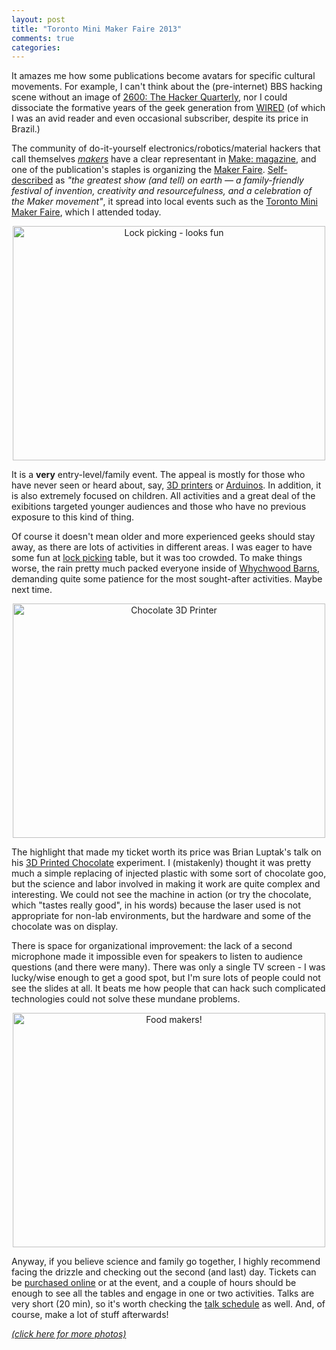 ```yaml
---
layout: post
title: "Toronto Mini Maker Faire 2013"
comments: true
categories:
---
```

It amazes me how some publications become avatars for specific cultural movements. For example, I can't think about the (pre-internet) BBS hacking scene without an image of [2600: The Hacker Quarterly][1], nor I could dissociate the formative years of the geek generation from [WIRED][2] (of which I was an avid reader and even occasional subscriber, despite its price in Brazil.)

The community of do-it-yourself electronics/robotics/material hackers that call themselves *[makers][3]* have a clear representant in [Make: magazine][4], and one of the publication's staples is organizing the [Maker Faire][5]. [Self-described][6] as *"the greatest show (and tell) on earth — a family-friendly festival of invention, creativity and resourcefulness, and a celebration of the Maker movement"*, it spread into local events such as the [Toronto Mini Maker Faire][7], which I attended today.

<center><a href="http://www.flickr.com/photos/chesterbr/9868808974/" title="Lock picking - looks fun"><img src="//farm8.staticflickr.com/7333/9868808974_b8d74ff326.jpg" width="500" height="375" alt="Lock picking - looks fun"></a></center>

It is a **very** entry-level/family event. The appeal is mostly for those who have never seen or heard about, say, [3D printers][8] or [Arduinos][9]. In addition, it is also extremely focused on children. All activities and a great deal of the exibitions targeted younger audiences and those who have no previous exposure to this kind of thing.

Of course it doesn't mean older and more experienced geeks should stay away, as there are lots of activities in different areas. I was eager to have some fun at [lock picking][10] table, but it was too crowded. To make things worse, the rain pretty much packed everyone inside of [Whychwood Barns][11], demanding quite some patience for the most sought-after activities. Maybe next time.

<center><a href="http://www.flickr.com/photos/chesterbr/9868941535/" title="Chocolate 3D Printer"><img src="//farm3.staticflickr.com/2831/9868941535_7fb5cc9b66.jpg" width="500" height="375" alt="Chocolate 3D Printer"></a></center>

The highlight that made my ticket worth its price was Brian Luptak's talk on his [3D Printed Chocolate][13] experiment. I (mistakenly) thought it was pretty much a simple replacing of injected plastic with some sort of chocolate goo, but the science and labor involved in making it work are quite complex and interesting. We could not see the machine in action (or try the chocolate, which "tastes really good", in his words) because the laser used is not appropriate for non-lab environments, but the hardware and some of the chocolate was on display.

There is space for organizational improvement: the lack of a second microphone made it impossible even for speakers to listen to audience questions (and there were many). There was only a single TV screen - I was lucky/wise enough to get a good spot, but I'm sure lots of people could not see the slides at all. It beats me how people that can hack such complicated technologies could not solve these mundane problems.

<center><a href="http://www.flickr.com/photos/chesterbr/9869184854/" title="Food makers!"><img src="//farm3.staticflickr.com/2805/9869184854_b8ba3463db.jpg" width="500" height="375" alt="Food makers!"></a></center>

Anyway, if you believe science and family go together, I highly recommend facing the drizzle and checking out the second (and last) day. Tickets can be [purchased online][14] or at the event, and a couple of hours should be enough to see all the tables and engage in one or two activities. Talks are very short (20 min), so it's worth checking the [talk schedule][15] as well. And, of course, make a lot of stuff afterwards!

*[(click here for more photos)][20]*

[1]: http://www.2600.com/
[2]: http://www.wired.com/magazine/
[3]: http://en.wikipedia.org/wiki/Maker_culture
[4]: http://makezine.com/
[5]: http://makerfaire.com/
[6]: http://makerfaire.com/makerfairehistory/
[7]: http://makerfairetoronto.com/
[8]: http://libraries.dal.ca/locations_services/services/3d_printing.html
[9]: http://www.arduino.cc/
[10]: http://en.wikipedia.org/wiki/Locksport
[11]: http://torontoartscape.org/artscape-wychwood-barns
[13]: http://chocolateprinter.wordpress.com/
[14]: http://makerfairetoronto.eventbrite.com/#
[15]: http://makerfairetoronto.com/attend/schedule/
[20]: http://www.flickr.com/photos/chesterbr/sets/72157635748816086/
